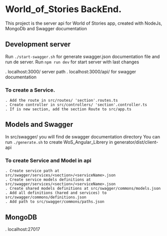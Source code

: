 # World_of_Stories BackEnd.

This project is the server api for World of Stories app, created with NodeJs, MongoDb and Swagger documentation

## Development server

Run `./start-swagger.sh` for generate swagger.json documentation file and run de server.
Run `npm run dev` for start server with last changes

. localhost:3000/ server path
. localhost:3000/api/ for swagger documentation

### To create a Service.
    . Add the route in src/routes/ 'section'.routes.ts
    . Create controller in src/controllers/ 'section'.controller.ts 
    . If is new section, add the section Route to src/app.ts

## Models and Swagger

In src/swagger/ you will find de swagger documentation directory
You can run `./generate.sh` to create WoS_Angular_Librery in generator/dist/client-api

### To create Service and Model in api
    . Create service path at src/swagger/services/<section>/<serviceName>.json
    . Create service models definitions at src/swagger/services/<section>/<serviceName>.json
    . Create shared models definitions at src/swagger/commons/models.json
    . Add all definitions (hared and services) to src/swagger/commons/definitions.json
    . Add path to src/swagger/commons/paths.json


## MongoDB

. localhost:27017